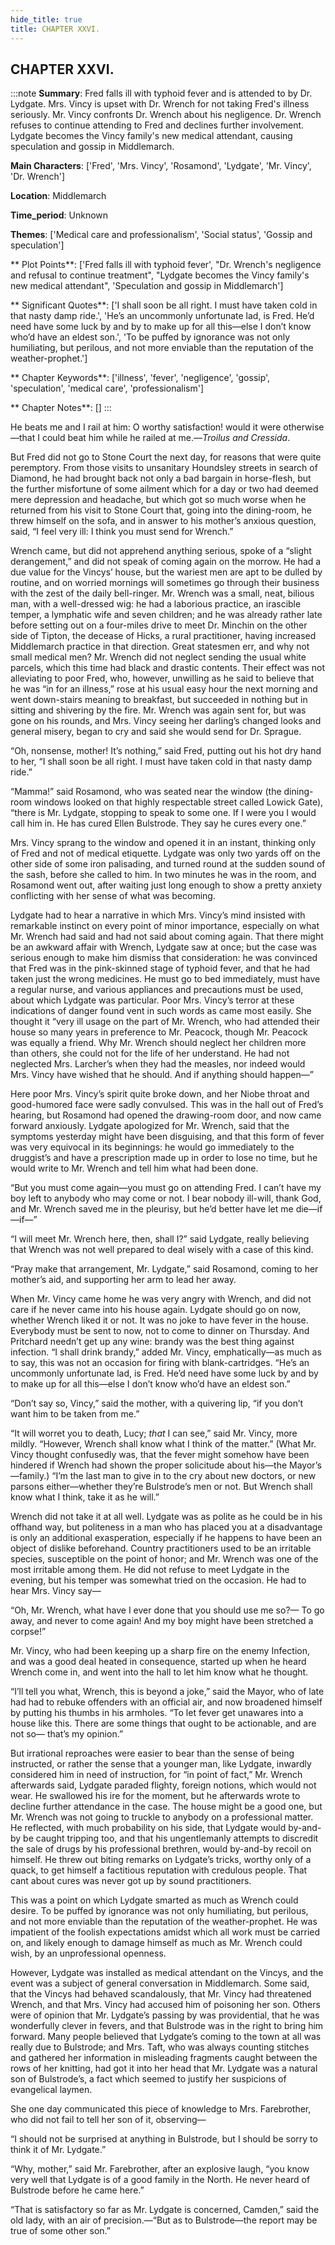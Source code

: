 ```yaml
---
hide_title: true
title: CHAPTER XXVI.
---
```

## CHAPTER XXVI.
:::note
**Summary**:
Fred falls ill with typhoid fever and is attended to by Dr. Lydgate. Mrs. Vincy is upset with Dr. Wrench for not taking Fred's illness seriously. Mr. Vincy confronts Dr. Wrench about his negligence. Dr. Wrench refuses to continue attending to Fred and declines further involvement. Lydgate becomes the Vincy family's new medical attendant, causing speculation and gossip in Middlemarch.

**Main Characters**:
['Fred', 'Mrs. Vincy', 'Rosamond', 'Lydgate', 'Mr. Vincy', 'Dr. Wrench']

**Location**:
Middlemarch

**Time_period**:
Unknown

**Themes**:
['Medical care and professionalism', 'Social status', 'Gossip and speculation']

** Plot Points**:
['Fred falls ill with typhoid fever', "Dr. Wrench's negligence and refusal to continue treatment", "Lydgate becomes the Vincy family's new medical attendant", 'Speculation and gossip in Middlemarch']

** Significant Quotes**:
['I shall soon be all right. I must have taken cold in that nasty damp ride.', 'He’s an uncommonly unfortunate lad, is Fred. He’d need have some luck by and by to make up for all this—else I don’t know who’d have an eldest son.', 'To be puffed by ignorance was not only humiliating, but perilous, and not more enviable than the reputation of the weather-prophet.']

** Chapter Keywords**:
['illness', 'fever', 'negligence', 'gossip', 'speculation', 'medical care', 'professionalism']

** Chapter Notes**:
[]
:::


He beats me and I rail at him: O worthy satisfaction! would it were otherwise—that I could beat him while he railed at me.—_Troilus and Cressida_. 

But Fred did not go to Stone Court the next day, for reasons that were quite peremptory. From those visits to unsanitary Houndsley streets in search of Diamond, he had brought back not only a bad bargain in horse-flesh, but the further misfortune of some ailment which for a day or two had deemed mere depression and headache, but which got so much worse when he returned from his visit to Stone Court that, going into the dining-room, he threw himself on the sofa, and in answer to his mother’s anxious question, said, “I feel very ill: I think you must send for Wrench.” 

Wrench came, but did not apprehend anything serious, spoke of a “slight derangement,” and did not speak of coming again on the morrow. He had a due value for the Vincys’ house, but the wariest men are apt to be dulled by routine, and on worried mornings will sometimes go through their business with the zest of the daily bell-ringer. Mr. Wrench was a small, neat, bilious man, with a well-dressed wig: he had a laborious practice, an irascible temper, a lymphatic wife and seven children; and he was already rather late before setting out on a four-miles drive to meet Dr. Minchin on the other side of Tipton, the decease of Hicks, a rural practitioner, having increased Middlemarch practice in that direction. Great statesmen err, and why not small medical men? Mr. Wrench did not neglect sending the usual white parcels, which this time had black and drastic contents. Their effect was not alleviating to poor Fred, who, however, unwilling as he said to believe that he was “in for an illness,” rose at his usual easy hour the next morning and went down-stairs meaning to breakfast, but succeeded in nothing but in sitting and shivering by the fire. Mr. Wrench was again sent for, but was gone on his rounds, and Mrs. Vincy seeing her darling’s changed looks and general misery, began to cry and said she would send for Dr. Sprague. 

“Oh, nonsense, mother! It’s nothing,” said Fred, putting out his hot dry hand to her, “I shall soon be all right. I must have taken cold in that nasty damp ride.” 

“Mamma!” said Rosamond, who was seated near the window (the dining-room windows looked on that highly respectable street called Lowick Gate), “there is Mr. Lydgate, stopping to speak to some one. If I were you I would call him in. He has cured Ellen Bulstrode. They say he cures every one.” 

Mrs. Vincy sprang to the window and opened it in an instant, thinking only of Fred and not of medical etiquette. Lydgate was only two yards off on the other side of some iron palisading, and turned round at the sudden sound of the sash, before she called to him. In two minutes he was in the room, and Rosamond went out, after waiting just long enough to show a pretty anxiety conflicting with her sense of what was becoming. 

Lydgate had to hear a narrative in which Mrs. Vincy’s mind insisted with remarkable instinct on every point of minor importance, especially on what Mr. Wrench had said and had not said about coming again. That there might be an awkward affair with Wrench, Lydgate saw at once; but the case was serious enough to make him dismiss that consideration: he was convinced that Fred was in the pink-skinned stage of typhoid fever, and that he had taken just the wrong medicines. He must go to bed immediately, must have a regular nurse, and various appliances and precautions must be used, about which Lydgate was particular. Poor Mrs. Vincy’s terror at these indications of danger found vent in such words as came most easily. She thought it “very ill usage on the part of Mr. Wrench, who had attended their house so many years in preference to Mr. Peacock, though Mr. Peacock was equally a friend. Why Mr. Wrench should neglect her children more than others, she could not for the life of her understand. He had not neglected Mrs. Larcher’s when they had the measles, nor indeed would Mrs. Vincy have wished that he should. And if anything should happen—” 

Here poor Mrs. Vincy’s spirit quite broke down, and her Niobe throat and good-humored face were sadly convulsed. This was in the hall out of Fred’s hearing, but Rosamond had opened the drawing-room door, and now came forward anxiously. Lydgate apologized for Mr. Wrench, said that the symptoms yesterday might have been disguising, and that this form of fever was very equivocal in its beginnings: he would go immediately to the druggist’s and have a prescription made up in order to lose no time, but he would write to Mr. Wrench and tell him what had been done. 

“But you must come again—you must go on attending Fred. I can’t have my boy left to anybody who may come or not. I bear nobody ill-will, thank God, and Mr. Wrench saved me in the pleurisy, but he’d better have let me die—if—if—” 

“I will meet Mr. Wrench here, then, shall I?” said Lydgate, really believing that Wrench was not well prepared to deal wisely with a case of this kind. 

“Pray make that arrangement, Mr. Lydgate,” said Rosamond, coming to her mother’s aid, and supporting her arm to lead her away. 

When Mr. Vincy came home he was very angry with Wrench, and did not care if he never came into his house again. Lydgate should go on now, whether Wrench liked it or not. It was no joke to have fever in the house. Everybody must be sent to now, not to come to dinner on Thursday. And Pritchard needn’t get up any wine: brandy was the best thing against infection. “I shall drink brandy,” added Mr. Vincy, emphatically—as much as to say, this was not an occasion for firing with blank-cartridges. “He’s an uncommonly unfortunate lad, is Fred. He’d need have some luck by and by to make up for all this—else I don’t know who’d have an eldest son.” 

“Don’t say so, Vincy,” said the mother, with a quivering lip, “if you don’t want him to be taken from me.” 

“It will worret you to death, Lucy; _that_ I can see,” said Mr. Vincy, more mildly. “However, Wrench shall know what I think of the matter.” (What Mr. Vincy thought confusedly was, that the fever might somehow have been hindered if Wrench had shown the proper solicitude about his—the Mayor’s—family.) “I’m the last man to give in to the cry about new doctors, or new parsons either—whether they’re Bulstrode’s men or not. But Wrench shall know what I think, take it as he will.” 

Wrench did not take it at all well. Lydgate was as polite as he could be in his offhand way, but politeness in a man who has placed you at a disadvantage is only an additional exasperation, especially if he happens to have been an object of dislike beforehand. Country practitioners used to be an irritable species, susceptible on the point of honor; and Mr. Wrench was one of the most irritable among them. He did not refuse to meet Lydgate in the evening, but his temper was somewhat tried on the occasion. He had to hear Mrs. Vincy say— 

“Oh, Mr. Wrench, what have I ever done that you should use me so?— To go away, and never to come again! And my boy might have been stretched a corpse!” 

Mr. Vincy, who had been keeping up a sharp fire on the enemy Infection, and was a good deal heated in consequence, started up when he heard Wrench come in, and went into the hall to let him know what he thought. 

“I’ll tell you what, Wrench, this is beyond a joke,” said the Mayor, who of late had had to rebuke offenders with an official air, and now broadened himself by putting his thumbs in his armholes. “To let fever get unawares into a house like this. There are some things that ought to be actionable, and are not so— that’s my opinion.” 

But irrational reproaches were easier to bear than the sense of being instructed, or rather the sense that a younger man, like Lydgate, inwardly considered him in need of instruction, for “in point of fact,” Mr. Wrench afterwards said, Lydgate paraded flighty, foreign notions, which would not wear. He swallowed his ire for the moment, but he afterwards wrote to decline further attendance in the case. The house might be a good one, but Mr. Wrench was not going to truckle to anybody on a professional matter. He reflected, with much probability on his side, that Lydgate would by-and-by be caught tripping too, and that his ungentlemanly attempts to discredit the sale of drugs by his professional brethren, would by-and-by recoil on himself. He threw out biting remarks on Lydgate’s tricks, worthy only of a quack, to get himself a factitious reputation with credulous people. That cant about cures was never got up by sound practitioners. 

This was a point on which Lydgate smarted as much as Wrench could desire. To be puffed by ignorance was not only humiliating, but perilous, and not more enviable than the reputation of the weather-prophet. He was impatient of the foolish expectations amidst which all work must be carried on, and likely enough to damage himself as much as Mr. Wrench could wish, by an unprofessional openness. 

However, Lydgate was installed as medical attendant on the Vincys, and the event was a subject of general conversation in Middlemarch. Some said, that the Vincys had behaved scandalously, that Mr. Vincy had threatened Wrench, and that Mrs. Vincy had accused him of poisoning her son. Others were of opinion that Mr. Lydgate’s passing by was providential, that he was wonderfully clever in fevers, and that Bulstrode was in the right to bring him forward. Many people believed that Lydgate’s coming to the town at all was really due to Bulstrode; and Mrs. Taft, who was always counting stitches and gathered her information in misleading fragments caught between the rows of her knitting, had got it into her head that Mr. Lydgate was a natural son of Bulstrode’s, a fact which seemed to justify her suspicions of evangelical laymen. 

She one day communicated this piece of knowledge to Mrs. Farebrother, who did not fail to tell her son of it, observing— 

“I should not be surprised at anything in Bulstrode, but I should be sorry to think it of Mr. Lydgate.” 

“Why, mother,” said Mr. Farebrother, after an explosive laugh, “you know very well that Lydgate is of a good family in the North. He never heard of Bulstrode before he came here.” 

“That is satisfactory so far as Mr. Lydgate is concerned, Camden,” said the old lady, with an air of precision.—“But as to Bulstrode—the report may be true of some other son.” 

